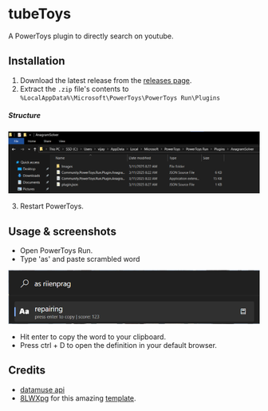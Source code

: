 # tubeToys
A PowerToys plugin to directly search on youtube.

## Installation
1. Download the latest release from the [releases page](https://github.com/vijayv996/AnagramSolver/releases).
2. Extract the `.zip` file's contents to `%LocalAppData%\Microsoft\PowerToys\PowerToys Run\Plugins`
##### Structure
![image](screenshots/structure1.png)

3. Restart PowerToys.

## Usage & screenshots
- Open PowerToys Run.
- Type 'as' and paste scrambled word

![image](screenshots/ss0.png)

- Hit enter to copy the word to your clipboard.
- Press ctrl + D to open the definition in your default browser.

## Credits
- [datamuse api](https://www.datamuse.com/api/)
- [8LWXpg](https://github.com/8LWXpg) for this amazing [template](https://github.com/8LWXpg/PowerToysRun-PluginTemplate).